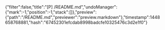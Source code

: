 {"filter":false,"title":"[P] /README.md","undoManager":{"mark":-1,"position":-1,"stack":[]},"preview":{"path":"/README.md","previewer":"preview.markdown"},"timestamp":1448658768881,"hash":"67452301efcdab8998badcfe10325476c3d2e1f0"}